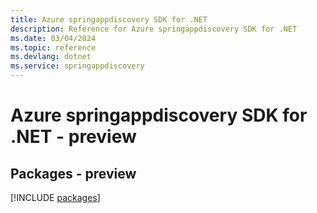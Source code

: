 ```yaml
---
title: Azure springappdiscovery SDK for .NET
description: Reference for Azure springappdiscovery SDK for .NET
ms.date: 03/04/2024
ms.topic: reference
ms.devlang: dotnet
ms.service: springappdiscovery
---
```

# Azure springappdiscovery SDK for .NET - preview
## Packages - preview
[!INCLUDE [packages](springappdiscovery-index.md)]